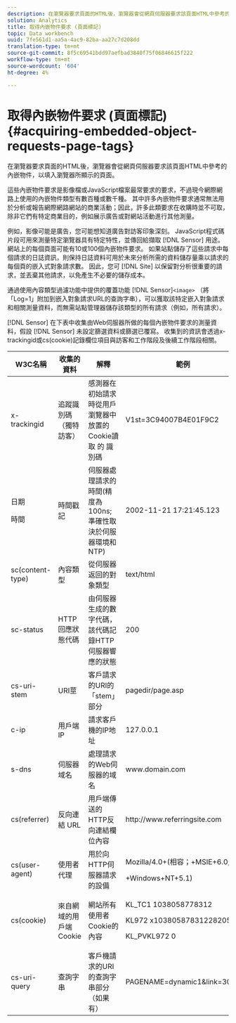 ```yaml
---
description: 在瀏覽器要求頁面的HTML後，瀏覽器會從網頁伺服器要求該頁面HTML中參考的內嵌物件，以填入瀏覽器所顯示的頁面。
solution: Analytics
title: 取得內嵌物件要求 (頁面標記)
topic: Data workbench
uuid: 7fe561d1-aa5a-4ac9-82ba-aa27c7d208dd
translation-type: tm+mt
source-git-commit: 8f5c69541bdd97aefbad3840f75f06846615f222
workflow-type: tm+mt
source-wordcount: '604'
ht-degree: 4%

---
```



# 取得內嵌物件要求 (頁面標記){#acquiring-embedded-object-requests-page-tags}

在瀏覽器要求頁面的HTML後，瀏覽器會從網頁伺服器要求該頁面HTML中參考的內嵌物件，以填入瀏覽器所顯示的頁面。

這些內嵌物件要求是影像檔或JavaScript檔案最常要求的要求，不過現今網際網路上使用的內嵌物件類型有數百種或數千種。 其中許多內嵌物件要求通常無法用於分析或報告網際網路網站的商業活動；因此，許多此類要求在收購時並不可取，除非它們有特定商業目的，例如展示廣告或對網站活動進行其他測量。

例如，影像可能是廣告，您可能想知道廣告對訪客印象深刻。 JavaScript程式碼片段可用來測量特定瀏覽器具有特定特性，並傳回給擷取 [!DNL Sensor] 用途。 網站上的每個頁面可能有10或100個內嵌物件要求。 如果站點儲存了這些請求中每個請求的日誌資訊，則保持日誌資料可用於未來分析所需的資料儲存量乘以請求的每個頁的嵌入式對象請求數。 因此，您可 [!DNL Site] 以保留對分析很重要的請求，並丟棄其他請求，以免產生不必要的儲存成本。

通過使用內容類型過濾功能中提供的覆蓋功能 [!DNL Sensor]`<image>` （將「Log=1」附加到嵌入對象請求URL的查詢字串），可以獲取該特定嵌入對象請求和相關測量資料，而無需站點管理器儲存該類型的所有請求（例如，所有請求）。

[!DNL Sensor] 在下表中收集由Web伺服器所做的每個內嵌物件要求的測量資料，假設 [!DNL Sensor] 未設定篩選資料或篩選已覆寫。 收集到的資訊會透過x-trackingid或cs(cookie)記錄欄位項目與訪客和工作階段及後續工作階段相關。

<table id="table_11BE08A798E743EC8E76F738F0CE5884"> 
 <thead> 
  <tr> 
   <th colname="col1" class="entry"> W3C名稱 </th> 
   <th colname="col2" class="entry"> 收集的資料 </th> 
   <th colname="col3" class="entry"> 解釋 </th> 
   <th colname="col4" class="entry"> 範例 </th> 
  </tr> 
 </thead>
 <tbody> 
  <tr> 
   <td colname="col1"> x-trackingid </td> 
   <td colname="col2"> 追蹤識別碼（獨特訪客） </td> 
   <td colname="col3"> 感測器在初始請求時從用戶瀏覽器中放置的Cookie讀取 <span class="wintitle"> 的 </span> 識別碼 </td> 
   <td colname="col4"> V1st=3C94007B4E01F9C2 </td> 
  </tr> 
  <tr> 
   <td colname="col1"> <p>日期 </p> <p>時間 </p> </td> 
   <td colname="col2"> 時間戳記 </td> 
   <td colname="col3"> 伺服器處理請求的時間(精度為100ns;準確性取決於伺服器環境和NTP) </td> 
   <td colname="col4"> 2002-11-21 17:21:45.123 </td> 
  </tr> 
  <tr> 
   <td colname="col1"> sc(content-type) </td> 
   <td colname="col2"> 內容類型 </td> 
   <td colname="col3"> 從伺服器返回的對象類型 </td> 
   <td colname="col4"> text/html </td> 
  </tr> 
  <tr> 
   <td colname="col1"> sc-status </td> 
   <td colname="col2"> HTTP回應狀態代碼 </td> 
   <td colname="col3"> 由伺服器生成的數字代碼，該代碼記錄HTTP伺服器響應的狀態 </td> 
   <td colname="col4"> 200 </td> 
  </tr> 
  <tr> 
   <td colname="col1"> cs-uri-stem </td> 
   <td colname="col2"> URI莖 </td> 
   <td colname="col3"> 客戶請求的URI的「stem」部分 </td> 
   <td colname="col4"> pagedir/page.asp </td> 
  </tr> 
  <tr> 
   <td colname="col1"> c-ip </td> 
   <td colname="col2"> 用戶端IP </td> 
   <td colname="col3"> 請求客戶機的IP地址 </td> 
   <td colname="col4"> 127.0.0.1 </td> 
  </tr> 
  <tr> 
   <td colname="col1"> s-dns </td> 
   <td colname="col2"> 伺服器域名 </td> 
   <td colname="col3"> 處理請求的Web伺服器的域名 </td> 
   <td colname="col4"> <span class="filepath"> www.domain.com </span> </td> 
  </tr> 
  <tr> 
   <td colname="col1"> cs(referrer) </td> 
   <td colname="col2"> 反向連結 URL </td> 
   <td colname="col3"> 用戶端傳送的HTTP反向連結欄位內容 </td> 
   <td colname="col4"> <span class="filepath"> http://www.referringsite.com </span> </td> 
  </tr> 
  <tr> 
   <td colname="col1"> cs(user-agent) </td> 
   <td colname="col2"> 使用者代理 </td> 
   <td colname="col3"> 用於向HTTP伺服器請求的設備 </td> 
   <td colname="col4"> <p>Mozilla/4.0+(相容；+MSIE+6.0; </p> <p>+Windows+NT+5.1) </p> </td> 
  </tr> 
  <tr> 
   <td colname="col1"> cs(cookie) </td> 
   <td colname="col2"> 來自網域的用戶端Cookie </td> 
   <td colname="col3"> 網站所有使用者Cookie的內容 </td> 
   <td colname="col4"> <p>KL_TC1 1038058778312 </p> <p>KL972 x103805878312282052 </p> <p>KL_PVKL972 0 </p> </td> 
  </tr> 
  <tr> 
   <td colname="col1"> cs-uri-query </td> 
   <td colname="col2"> 查詢字串 </td> 
   <td colname="col3"> 客戶機請求的URI的查詢字串部分（如果有） </td> 
   <td colname="col4"> PAGENAME=dynamic1&amp;link=3001 </td> 
  </tr> 
 </tbody> 
</table>

